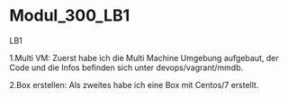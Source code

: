 # Modul_300_LB1
LB1

1.Multi VM:
Zuerst habe ich die Multi Machine Umgebung aufgebaut, der Code und die Infos befinden sich unter devops/vagrant/mmdb.

2.Box erstellen:
Als zweites habe ich eine Box mit Centos/7 erstellt.

